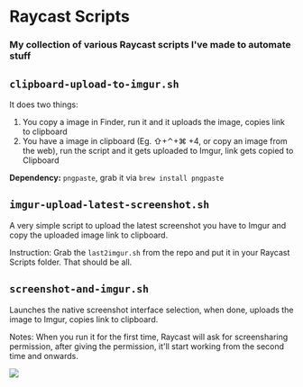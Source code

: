 # Raycast Scripts

### My collection of various Raycast scripts I've made to automate stuff

## `clipboard-upload-to-imgur.sh`

It does two things:

1. You copy a image in Finder, run it and it uploads the image, copies link to clipboard
2. You have a image in clipboard (Eg. ⇧+⌃+⌘ +4, or copy an image from the web), run the script and it gets uploaded to Imgur, link gets copied to Clipboard

**Dependency:** `pngpaste`, grab it via `brew install pngpaste`

## `imgur-upload-latest-screenshot.sh`

A very simple script to upload the latest screenshot you have to Imgur and copy the uploaded image link to clipboard.

Instruction: Grab the `last2imgur.sh` from the repo and put it in your Raycast Scripts folder. That should be all. 

## `screenshot-and-imgur.sh`

Launches the native screenshot interface selection, when done, uploads the image to Imgur, copies link to clipboard.

Notes: When you run it for the first time, Raycast will ask for screensharing permission, after giving the permission, it'll start working from the second time and onwards.

![](https://i.imgur.com/ntskPP8.gif)
